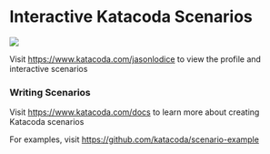 # Interactive Katacoda Scenarios

[![](http://shields.katacoda.com/katacoda/jasonlodice/count.svg)](https://www.katacoda.com/jasonlodice "Get your profile on Katacoda.com")

Visit https://www.katacoda.com/jasonlodice to view the profile and interactive scenarios

### Writing Scenarios
Visit https://www.katacoda.com/docs to learn more about creating Katacoda scenarios

For examples, visit https://github.com/katacoda/scenario-example

